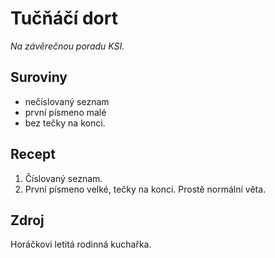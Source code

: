 # Tučňáčí dort

_Na závěrečnou poradu KSI._

## Suroviny

 * nečíslovaný seznam
 * první písmeno malé
 * bez tečky na konci.

## Recept

 1. Číslovaný seznam.
 2. První písmeno velké, tečky na konci. Prostě normální věta.

## Zdroj

Horáčkovi letitá rodinná kuchařka.
